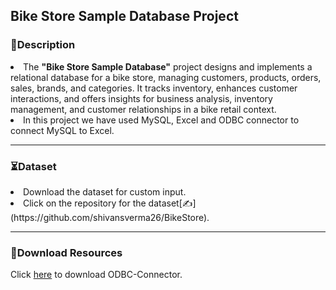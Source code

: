 <!DOCTYPE html>
<html>
<head>
   
</head>
<body>
     <h2>Bike Store Sample Database Project</h2>
    <h3>📃Description</h3>
   
 <p>
       <li>The <b>"Bike Store Sample Database"</b> project designs and implements a relational database for a bike store, managing customers, products, orders, sales, brands, and categories. It tracks inventory, enhances customer interactions, and offers insights for business analysis, inventory management, and customer relationships in a bike retail context.</li>
       
   <li>
           In this project we have used MySQL, Excel and ODBC connector to connect MySQL to Excel.
       </li>
       <hr>
       <h3>⏳Dataset</h3>
       <li>Download the dataset for custom input.</li>
        <li>Click on the repository for the dataset[✍](https://github.com/shivansverma26/BikeStore).</li>
        <hr>
        <h3>🧇Download Resources</h3>
         <p>Click <a href="https://dev.mysql.com/downloads/connector/odbc/">here</a> to download ODBC-Connector.</p>
    </p>
</body>
</html>
